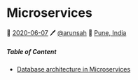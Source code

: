 # Microservices
📅 [2020-06-07](https://arunsah.github.io/meta/changelog#2020-06-07) 🖊️ [@arunsah](https://github.com/arunsah) 🧭 [Pune, India](https://en.wikipedia.org/wiki/Hinjawadi)

##### Table of Content
- [Database architecture in Microservices](https://arunsah.github.io/ms/db-architecture)

